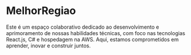 # MelhorRegiao
Este é um espaço colaborativo dedicado ao desenvolvimento e aprimoramento de nossas habilidades técnicas, com foco nas tecnologias React.js, C# e hospedagem na AWS. Aqui, estamos comprometidos em aprender, inovar e construir juntos.
